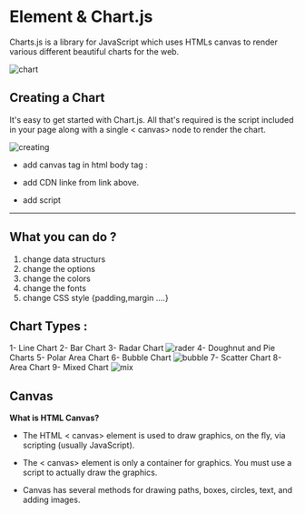 # Element & Chart.js

Charts.js is a library for JavaScript which uses HTMLs canvas to render various different beautiful charts for the web.

![chart](https://csharpcorner.azureedge.net/UploadFile/1e050f/draw-charts-in-websites-using-chart-js/Images/image1.png)


## Creating a Chart

It's easy to get started with Chart.js. All that's required is the script included in your page along with a single < canvas> node to render the chart.

![creating](https://i.stack.imgur.com/TMX9U.png)
- add canvas tag in html body tag :
<canvas id="myChart" width="400" height="400"></canvas>

- add CDN linke from link above.
- add script
------------------
## What you can do ?
1. change data structurs
2. change the options
3. change the colors
4. change the fonts
5. change CSS style {padding,margin ....}

## Chart Types :
1- Line Chart
2- Bar Chart
3- Radar Chart
![rader](https://miro.medium.com/max/2625/1*YFroPGj9dpPx7nqf045AUQ.png)
4- Doughnut and Pie Charts
5- Polar Area Chart
6- Bubble Chart
![bubble](https://datavizcatalogue.com/methods/images/top_images/bubble_chart.png)
7- Scatter Chart
8- Area Chart
9- Mixed Chart 
![mix](https://miro.medium.com/max/1352/1*_sWvvVWvLDD1lVd_NHb2XQ.png)

## Canvas
**What is HTML Canvas?**

- The HTML < canvas> element is used to draw graphics, on the fly, via scripting (usually JavaScript).

- The < canvas> element is only a container for graphics. You must use a script to actually draw the graphics.

- Canvas has several methods for drawing paths, boxes, circles, text, and adding images.